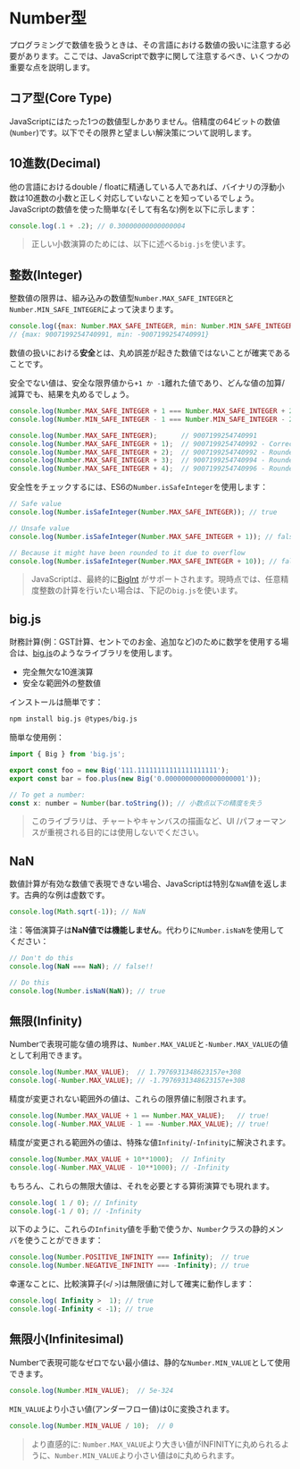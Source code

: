 # Number型

プログラミングで数値を扱うときは、その言語における数値の扱いに注意する必要があります。ここでは、JavaScriptで数字に関して注意するべき、いくつかの重要な点を説明します。

## コア型\(Core Type\)

JavaScriptにはたった1つの数値型しかありません。倍精度の64ビットの数値\(`Number`\)です。以下でその限界と望ましい解決策について説明します。

## 10進数\(Decimal\)

他の言語におけるdouble / floatに精通している人であれば、バイナリの浮動小数は10進数の小数と正しく対応していないことを知っているでしょう。 JavaScriptの数値を使った簡単な\(そして有名な\)例を以下に示します：

```javascript
console.log(.1 + .2); // 0.30000000000000004
```

> 正しい小数演算のためには、以下に述べる`big.js`を使います。

## 整数\(Integer\)

整数値の限界は、組み込みの数値型`Number.MAX_SAFE_INTEGER`と`Number.MIN_SAFE_INTEGER`によって決まります。

```javascript
console.log({max: Number.MAX_SAFE_INTEGER, min: Number.MIN_SAFE_INTEGER});
// {max: 9007199254740991, min: -9007199254740991}
```

数値の扱いにおける**安全**とは、丸め誤差が起きた数値ではないことが確実であることです。

安全でない値は、安全な限界値から`+1 か -1`離れた値であり、どんな値の加算/減算でも、結果を丸めるでしょう。

```javascript
console.log(Number.MAX_SAFE_INTEGER + 1 === Number.MAX_SAFE_INTEGER + 2); // true!
console.log(Number.MIN_SAFE_INTEGER - 1 === Number.MIN_SAFE_INTEGER - 2); // true!

console.log(Number.MAX_SAFE_INTEGER);      // 9007199254740991
console.log(Number.MAX_SAFE_INTEGER + 1);  // 9007199254740992 - Correct
console.log(Number.MAX_SAFE_INTEGER + 2);  // 9007199254740992 - Rounded!
console.log(Number.MAX_SAFE_INTEGER + 3);  // 9007199254740994 - Rounded - correct by luck
console.log(Number.MAX_SAFE_INTEGER + 4);  // 9007199254740996 - Rounded!
```

安全性をチェックするには、ES6の`Number.isSafeInteger`を使用します：

```javascript
// Safe value
console.log(Number.isSafeInteger(Number.MAX_SAFE_INTEGER)); // true

// Unsafe value
console.log(Number.isSafeInteger(Number.MAX_SAFE_INTEGER + 1)); // false

// Because it might have been rounded to it due to overflow
console.log(Number.isSafeInteger(Number.MAX_SAFE_INTEGER + 10)); // false
```

> JavaScriptは、最終的に[BigInt](https://developers.google.com/web/updates/2018/05/bigint) がサポートされます。現時点では、任意精度整数の計算を行いたい場合は、下記の`big.js`を使います。

## big.js

財務計算\(例：GST計算、セントでのお金、追加など\)のために数学を使用する場合は、[big.js](https://github.com/MikeMcl/big.js/)のようなライブラリを使用します。

* 完全無欠な10進演算
* 安全な範囲外の整数値

インストールは簡単です：

```bash
npm install big.js @types/big.js
```

簡単な使用例：

```javascript
import { Big } from 'big.js';

export const foo = new Big('111.11111111111111111111');
export const bar = foo.plus(new Big('0.00000000000000000001'));

// To get a number:
const x: number = Number(bar.toString()); // 小数点以下の精度を失う
```

> このライブラリは、チャートやキャンバスの描画など、UI /パフォーマンスが重視される目的には使用しないでください。

## NaN

数値計算が有効な数値で表現できない場合、JavaScriptは特別な`NaN`値を返します。古典的な例は虚数です。

```javascript
console.log(Math.sqrt(-1)); // NaN
```

注：等価演算子は**NaN値では機能しません**。代わりに`Number.isNaN`を使用してください：

```javascript
// Don't do this
console.log(NaN === NaN); // false!!

// Do this
console.log(Number.isNaN(NaN)); // true
```

## 無限\(Infinity\)

Numberで表現可能な値の境界は、`Number.MAX_VALUE`と`-Number.MAX_VALUE`の値として利用できます。

```javascript
console.log(Number.MAX_VALUE);  // 1.7976931348623157e+308
console.log(-Number.MAX_VALUE); // -1.7976931348623157e+308
```

精度が変更されない範囲外の値は、これらの限界値に制限されます。

```javascript
console.log(Number.MAX_VALUE + 1 == Number.MAX_VALUE);   // true!
console.log(-Number.MAX_VALUE - 1 == -Number.MAX_VALUE); // true!
```

精度が変更される範囲外の値は、特殊な値`Infinity`/`-Infinity`に解決されます。

```javascript
console.log(Number.MAX_VALUE + 10**1000);  // Infinity
console.log(-Number.MAX_VALUE - 10**1000); // -Infinity
```

もちろん、これらの無限大値は、それを必要とする算術演算でも現れます。

```javascript
console.log( 1 / 0); // Infinity
console.log(-1 / 0); // -Infinity
```

以下のように、これらの`Infinity`値を手動で使うか、`Number`クラスの静的メンバを使うことができます：

```javascript
console.log(Number.POSITIVE_INFINITY === Infinity);  // true
console.log(Number.NEGATIVE_INFINITY === -Infinity); // true
```

幸運なことに、比較演算子\(`<`/ `>`\)は無限値に対して確実に動作します：

```javascript
console.log( Infinity >  1); // true
console.log(-Infinity < -1); // true
```

## 無限小\(Infinitesimal\)

Numberで表現可能なゼロでない最小値は、静的な`Number.MIN_VALUE`として使用できます。

```javascript
console.log(Number.MIN_VALUE);  // 5e-324
```

`MIN_VALUE`より小さい値\(アンダーフロー値\)は0に変換されます。

```javascript
console.log(Number.MIN_VALUE / 10);  // 0
```

> より直感的に: `Number.MAX_VALUE`より大きい値がINFINITYに丸められるように、`Number.MIN_VALUE`より小さい値は`0`に丸められます。

